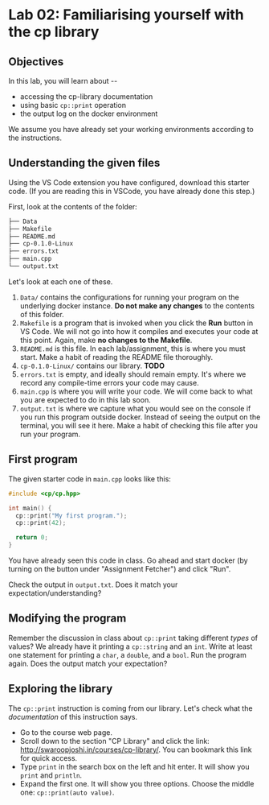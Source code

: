 # Lab 02: Familiarising yourself with the cp library

## Objectives

In this lab, you will learn about --

* accessing the cp-library documentation
* using basic `cp::print` operation
* the output log on the docker environment

We assume you have already set your working environments according to the  instructions.

## Understanding the given files

Using the VS Code extension you have configured, download this starter code. (If you are reading this in VSCode, you have already done this step.)

First, look at the contents of the folder:

```sh
├── Data
├── Makefile
├── README.md
├── cp-0.1.0-Linux
├── errors.txt
├── main.cpp
└── output.txt
```

Let's look at each one of these.

1. `Data/` contains the configurations for running your program on the underlying docker instance. **Do not make any changes** to the contents of this folder.
2. `Makefile` is a program that is invoked when you click the **Run** button in VS Code. We will not go into how it compiles and executes your code at this point. Again, make **no changes to the Makefile**.
3. `README.md` is this file. In each lab/assignment, this is where you must start. Make a habit of reading the README file thoroughly.
4. `cp-0.1.0-Linux/` contains our library. **TODO**
5. `errors.txt` is empty, and ideally should remain empty. It's where we record any compile-time errors your code may cause.
6. `main.cpp` is where you will write your code. We will come back to what you are expected to do in this lab soon.
7. `output.txt` is where we capture what you would see on the console if you run this program outside docker. Instead of seeing the output on the terminal, you will see it here. Make a habit of checking this file after you run your program.

## First program

The given starter code in `main.cpp` looks like this:

```cpp
#include <cp/cp.hpp>

int main() {
  cp::print("My first program.");
  cp::print(42);

  return 0;
}
```

You have already seen this code in class. Go ahead and start docker (by turning on the button under "Assignment Fetcher") and click "Run".

Check the output in `output.txt`. Does it match your expectation/understanding?

## Modifying the program

Remember the discussion in class about `cp::print` taking different *types* of values? We already have it printing a `cp::string` and an `int`. Write at least one statement for printing a `char`, a `double`, and a `bool`. Run the program again. Does the output match your expectation?

## Exploring the library

The `cp::print` instruction is coming from our library. Let's check what the *documentation* of this instruction says.

* Go to the course web page.
* Scroll down to the section "CP Library" and click the link: <http://swaroopjoshi.in/courses/cp-library/>. You can bookmark this link for quick access.
* Type `print` in the search box on the left and hit enter. It will show you `print` and `println`. 
* Expand the first one. It will show you three options. Choose the middle one: `cp::print(auto value)`. 
